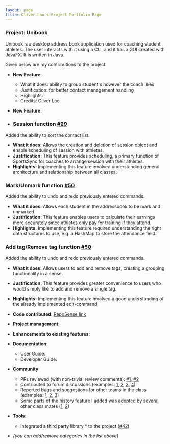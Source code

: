 ```yaml
---
layout: page
title: Oliver Loo's Project Portfolio Page
---
```


### Project: Unibook

Unibook is a desktop address book application used for coaching student athletes. The user interacts with it using a CLI, and it has a GUI created with JavaFX. It is written in Java.

Given below are my contributions to the project.


* **New Feature**:
    * What it does: ability to group student's however the coach likes
    * Justification: for better contact management handling
    * Highlights:
    * Credits: Oliver Loo

* **New Feature**:
* ### Session function [\#29](https://github.com/AY2223S2-CS2103T-W13-2/tp/pull/76)

Added the ability to sort the contact list.

* **What it does:** Allows the creation and deletion of session object and enable scheduling of session with athletes.
* **Justification:** This feature provides scheduling, a primary function of SportsSync for coaches to arrange session with their athletes.
* **Highlights:** Implementing this feature involved understanding general architecture and relationship between all classes.

### Mark/Unmark function [\#50](https://github.com/AY2223S2-CS2103T-W13-2/tp/pull/50)

Added the ability to undo and redo previously entered commands.

* **What it does:** Allows each student in the addressbook to be mark and unmarked.
* **Justification:** This feature enables users to calculate their earnings more accurately since athletes only pay for training if they attend.
* **Highlights:** Implementing this feature required understanding the right data structures to use, e.g. a HashMap to store the attendance field.


### Add tag/Remove tag function [\#50](https://github.com/AY2223S2-CS2103T-W13-2/tp/pull/87)

Added the ability to undo and redo previously entered commands.

* **What it does:** Allows users to add and remove tags, creating a grouping functionality in a sense.
* **Justification:** This feature provides greater convenience to users who would simply like to add and remove a single tag. 
* **Highlights:** Implementing this feature involved a good understanding of the already implemented edit-command.


* **Code contributed**: [RepoSense link](https://nus-cs2103-ay2223s2.github.io/tp-dashboard/?search=Olive&sort=groupTitle&sortWithin=title&timeframe=commit&mergegroup=&groupSelect=groupByRepos&breakdown=true&checkedFileTypes=docs~functional-code~test-code~other&since=2023-02-17&tabOpen=true&tabType=authorship&tabAuthor=Oliverloo0909&tabRepo=AY2223S2-CS2103T-W13-2%2Ftp%5Bmaster%5D&authorshipIsMergeGroup=false&authorshipFileTypes=docs~functional-code~test-code&authorshipIsBinaryFileTypeChecked=false&authorshipIsIgnoredFilesChecked=false)

* **Project management**:

* **Enhancements to existing features**:

* **Documentation**:
    * User Guide:
    * Developer Guide:

* **Community**:
    * PRs reviewed (with non-trivial review comments): [\#1](https://github.com/nus-cs2103-AY2223S2/ip/pull/268/files/4ab762fcdf788b39ccd9a54756e40336b1284ef4), [\#2](https://github.com/nus-cs2103-AY2223S2/ip/pull/236/files/c28028a6dfb59dee69061e00e77305dad24c2931)
    * Contributed to forum discussions (examples: [1](), [2](), [3](), [4]())
    * Reported bugs and suggestions for other teams in the class (examples: [1](), [2](), [3]())
    * Some parts of the history feature I added was adopted by several other class mates ([1](), [2]())

* **Tools**:
    * Integrated a third party library * to the project ([\#42]())

* _{you can add/remove categories in the list above}_


